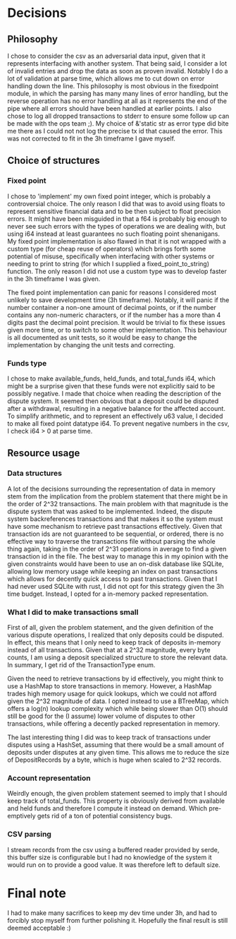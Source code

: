 # Decisions

## Philosophy

I chose to consider the csv as an adversarial data input, given that it represents interfacing with another system. That being said,
I consider a lot of invalid entries and drop the data as soon as proven invalid. Notably I do a lot of validation at parse time, which allows
me to cut down on error handling down the line. This philosophy is most obvious in the fixedpoint module, in which the parsing has many many
lines of error handling, but the reverse operation has no error handling at all as it represents the end of the pipe where all errors should
have been handled at earlier points. I also chose to log all dropped transactions to stderr to ensure some follow up can be made with the ops team ;).
My choice of &'static str as error type did bite me there as I could not not log the precise tx id that caused the error. This was not corrected to fit 
in the 3h timeframe I gave myself.


## Choice of structures

### Fixed point

I chose to 'implement' my own fixed point integer, which is probably a controversial choice. The only reason I did that was to avoid
using floats to represent sensitive financial data and to be then subject to float precision errors. It might have been misguided in
that a f64 is probably big enough to never see such errors with the types of operations we are dealing with, but using i64 instead at least
guarantees no such floating point shenanigans. My fixed point implementation is also flawed in that it is not wrapped with a custom type (for cheap reuse of operators)
which brings forth some potential of misuse, specifically when interfacing with other systems or needing to print to string (for which I supplied a fixed_point_to_string)
function. The only reason I did not use a custom type was to develop faster in the 3h timeframe I was given.

The fixed point implementation can panic for reasons I considered most unlikely to save development time (3h timeframe). Notably, it will panic if the number container
a non-one amount of decimal points, or if the number contains any non-numeric characters, or if the number has a more than 4 digits past the decimal point precision. It would
be trivial to fix these issues given more time, or to switch to some other implementation. This behaviour is all documented as unit tests, so it would be easy to change the implementation
by changing the unit tests and correcting.

### Funds type

I chose to make available_funds, held_funds, and total_funds i64, which might be a surprise given that these funds were not explicitly said to be possibly negative.
I made that choice when reading the description of the dispute system. It seemed then obvious that a deposit could be disputed after a withdrawal, resulting in a negative 
balance for the affected account. To simplify arithmetic, and to represent an effectively u63 value, I decided to make all fixed point datatype i64. To prevent negative 
numbers in the csv, I check i64 > 0 at parse time.

## Resource usage

### Data structures

A lot of the decisions surrounding the representation of data in memory stem from the implication from the problem statement
that there might be in the order of 2^32 transactions. The main problem with that magnitude is the dispute system that was asked to
be implemented. Indeed, the dispute system backreferences transactions and that makes it so the system must have some mechanism to retrieve
past transactions effectively. Given that transaction ids are not guaranteed to be sequential, or ordered, there is no effective way to traverse
the transactions file without parsing the whole thing again, taking in the order of 2^31 operations in average to find a given transaction id in the file.
The best way to manage this in my opinion with the given constraints would have been to use an on-disk database like SQLite, allowing low memory usage
while keeping an index on past transactions which allows for decently quick access to past transactions. Given that I had never used SQLite with rust, 
I did not opt for this strategy given the 3h time budget. Instead, I opted for a in-memory packed representation.

### What I did to make transactions small

First of all, given the problem statement, and the given definition of the various dispute operations, I realized that only deposits could
be disputed. In effect, this means that I only need to keep track of deposits in-memory instead of all transactions. Given that at a 2^32 magnitude, every
byte counts, I am using a deposit specialized structure to store the relevant data. In summary, I get rid of the TransactionType enum.


Given the need to retrieve transactions by id effectively, you might think to use a HashMap to store transactions in memory. However, a HashMap
trades high memory usage for quick lookups, which we could not afford given the 2^32 magnitude of data. I opted instead to use a BTreeMap, which offers a log(n)
lookup complexity which while being slower than O(1) should still be good for the (I assume) lower volume of disputes to other transactions, while offering a decently
packed representation in memory.


The last interesting thing I did was to keep track of transactions under disputes using a HashSet, assuming that there would be a small amount of deposits under disputes
at any given time. This allows me to reduce the size of DepositRecords by a byte, which is huge when scaled to 2^32 records.

### Account representation

Weirdly enough, the given problem statement seemed to imply that I should keep track of total_funds. This property is obviously derived from available and held funds and therefore
I compute it instead on demand. Which pre-emptively gets rid of a ton of potential consistency bugs.

### CSV parsing

I stream records from the csv using a buffered reader provided by serde, this buffer size is configurable but I had no knowledge of the system it would run on to provide a good value.
It was therefore left to default size.

# Final note 

I had to make many sacrifices to keep my dev time under 3h, and had to forcibly stop myself from further polishing it. Hopefully the final result is still deemed acceptable :)